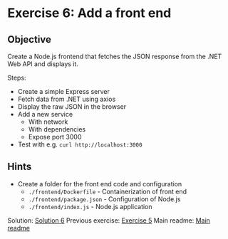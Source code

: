 # Exercise 6: Add a front end

## Objective

Create a Node.js frontend that fetches the JSON response from the .NET Web API and displays it.

Steps:

* Create a simple Express server
* Fetch data from .NET using axios
* Display the raw JSON in the browser
* Add a new service
  * With network
  * With dependencies
  * Expose port 3000
* Test with e.g. `curl http://localhost:3000`

## Hints

* Create a folder for the front end code and configuration
  * `./frontend/Dockerfile` - Containerization of front end
  * `./frontend/package.json` - Configuration of Node.js
  * `./frontend/index.js` - Node.js application

Solution: [Solution 6](./solutions/dot-net/6.web-example/README.md)
Previous exercise: [Exercise 5](./exercise-5.md)
Main readme: [Main readme](./README.md)
